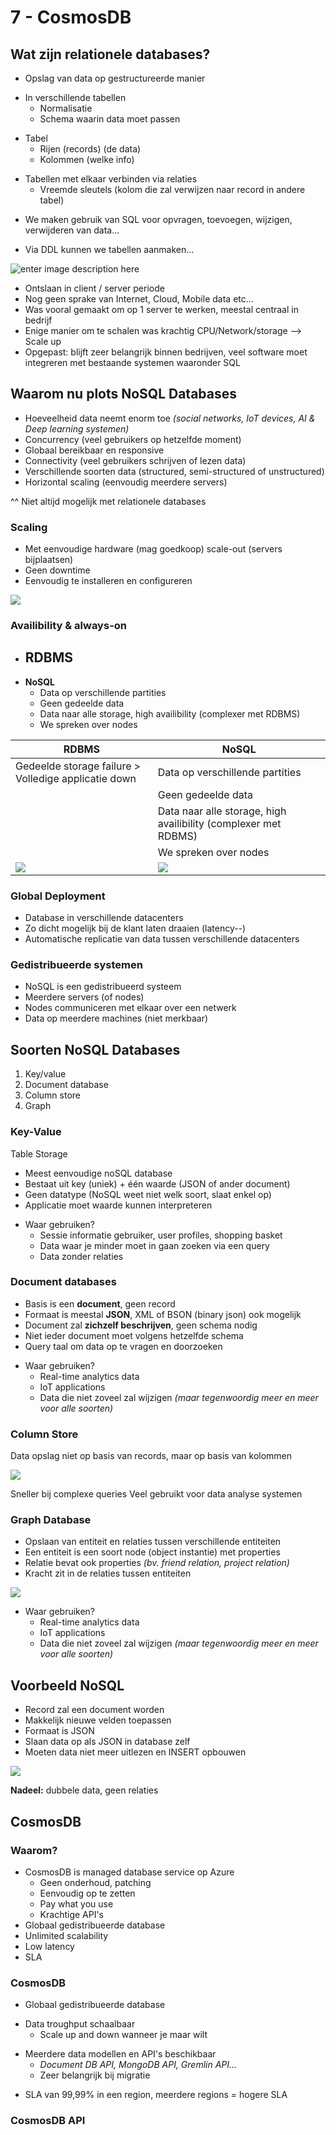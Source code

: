 # 7 - CosmosDB
## Wat zijn relationele databases?
- Opslag van data op gestructureerde manier

+ In verschillende tabellen
  + Normalisatie
  + Schema waarin data moet passen

- Tabel
  - Rijen (records) (de data)
  - Kolommen (welke info)

+ Tabellen met elkaar verbinden via relaties
  + Vreemde sleutels (kolom die zal verwijzen naar record in andere tabel)

- We maken gebruik van SQL voor opvragen, toevoegen, wijzigen, verwijderen van data...

+ Via DDL kunnen we tabellen aanmaken...
 
![enter image description here](https://i.imgur.com/l5xD0v6.png)

- Ontslaan in client / server periode
- Nog geen sprake van Internet, Cloud, Mobile data etc...
- Was vooral gemaakt om op 1 server te werken, meestal centraal in bedrijf
- Enige manier om te schalen was krachtig CPU/Network/storage --> Scale up
- Opgepast: blijft zeer belangrijk binnen bedrijven, veel software moet integreren met bestaande systemen waaronder SQL

## Waarom nu plots NoSQL Databases
- Hoeveelheid data neemt enorm toe *(social networks, IoT devices, AI & Deep learning systemen)*
- Concurrency (veel gebruikers op hetzelfde moment)
- Globaal bereikbaar en responsive
- Connectivity (veel gebruikers schrijven of lezen data)
- Verschillende soorten data (structured, semi-structured of unstructured)
- Horizontal scaling (eenvoudig meerdere servers)

^^ Niet altijd mogelijk met relationele databases

### Scaling
- Met eenvoudige hardware (mag goedkoop) scale-out (servers bijplaatsen)
- Geen downtime
- Eenvoudig te installeren en configureren

![](https://i.imgur.com/zQgfovY.png)

### Availibility & always-on
- **RDBMS**
  - 
- **NoSQL**
  - Data op verschillende partities
  - Geen gedeelde data
  - Data naar alle storage, high availibility (complexer met RDBMS)
  - We spreken over nodes

| RDBMS | NoSQL |
|--|--|
| Gedeelde storage failure > Volledige applicatie down | Data op verschillende partities |
| | Geen gedeelde data |
| | Data naar alle storage, high availibility (complexer met RDBMS) |
| | We spreken over nodes |
| ![](https://i.imgur.com/rKURZPi.png) | ![](https://i.imgur.com/0WvIcKI.png) |

### Global Deployment
- Database in verschillende datacenters
- Zo dicht mogelijk bij de klant laten draaien (latency--)
- Automatische replicatie van data tussen verschillende datacenters

### Gedistribueerde systemen
- NoSQL is een gedistribueerd systeem
- Meerdere servers (of nodes)
- Nodes communiceren met elkaar over een netwerk
- Data op meerdere machines (niet merkbaar)

## Soorten NoSQL Databases
1. Key/value
2. Document database
3. Column store
4. Graph

### Key-Value
Table Storage
- Meest eenvoudige noSQL database
- Bestaat uit key (uniek) + één waarde (JSON of ander document)
- Geen datatype (NoSQL weet niet welk soort, slaat enkel op)
- Applicatie moet waarde kunnen interpreteren

+ Waar gebruiken?
  + Sessie informatie gebruiker, user profiles, shopping basket
  + Data waar je minder moet in gaan zoeken via een query
  + Data zonder relaties

### Document databases
- Basis is een **document**, geen record
- Formaat is meestal **JSON**, XML of BSON (binary json) ook mogelijk
- Document zal **zichzelf beschrijven**, geen schema nodig
- Niet ieder document moet volgens hetzelfde schema
- Query taal om data op te vragen en doorzoeken

+ Waar gebruiken?
  + Real-time analytics data
  + IoT applications
  + Data die niet zoveel zal wijzigen *(maar tegenwoordig meer en meer voor alle soorten)*

### Column Store
Data opslag niet op basis van records, maar op basis van kolommen

![](https://i.imgur.com/AXqLpOK.png)

Sneller bij complexe queries
Veel gebruikt voor data analyse systemen

### Graph Database
- Opslaan van entiteit en relaties tussen verschillende entiteiten
- Een entiteit is een soort node (object instantie) met properties
- Relatie bevat ook properties *(bv. friend relation, project relation)*
- Kracht zit in de relaties tussen entiteiten

![](https://i.imgur.com/XGSyJkM.png)

+ Waar gebruiken?
  + Real-time analytics data
  + IoT applications
  + Data die niet zoveel zal wijzigen *(maar tegenwoordig meer en meer voor alle soorten)*

## Voorbeeld NoSQL
- Record zal een document worden
- Makkelijk nieuwe velden toepassen
- Formaat is JSON
- Slaan data op als JSON in database zelf
- Moeten data niet meer uitlezen en INSERT opbouwen

![](https://i.imgur.com/3ZqyFjH.png)

**Nadeel:** dubbele data, geen relaties

## CosmosDB
### Waarom?
- CosmosDB is managed database service op Azure
  - Geen onderhoud, patching
  - Eenvoudig op te zetten
  - Pay what you use
  - Krachtige API's
- Globaal gedistribueerde database
- Unlimited scalability
- Low latency
- SLA

### CosmosDB
- Globaal gedistribueerde database
+ Data troughput schaalbaar
  + Scale up and down wanneer je maar wilt
- Meerdere data modellen en API's beschikbaar
  - *Document DB API, MongoDB API, Gremlin API...*
  - Zeer belangrijk bij migratie

+ SLA van 99,99% in een region, meerdere regions = hogere SLA

### CosmosDB API
<!--stackedit_data:
eyJoaXN0b3J5IjpbNjczNDA3MDk5LDE4Nzc4NjMxNTcsLTIwND
kxMzgzNjddfQ==
-->